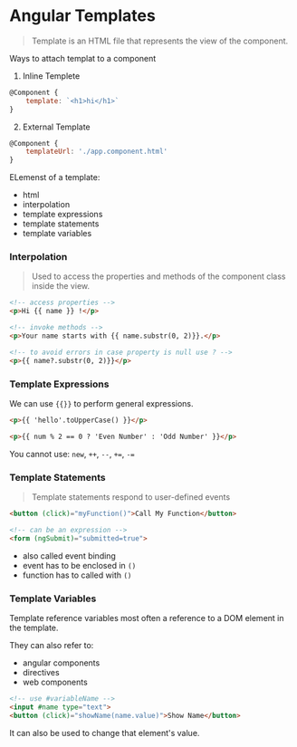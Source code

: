 # Angular Templates
>Template is an HTML file that represents the view of the component.

Ways to attach templat to a component
1. Inline Templete
```js
@Component {
    template: `<h1>hi</h1>`
}
```
2. External Template
```js
@Component {
    templateUrl: './app.component.html'
}
```

ELemenst of a template:
- html
- interpolation
- template expressions
- template statements
- template variables

### Interpolation
> Used to access the properties and methods of the component class inside the view.

```html
<!-- access properties -->
<p>Hi {{ name }} !</p>

<!-- invoke methods -->
<p>Your name starts with {{ name.substr(0, 2)}}.</p>

<!-- to avoid errors in case property is null use ? -->
<p>{{ name?.substr(0, 2)}}</p>
```

### Template Expressions
We can use `{{}}` to perform general expressions.

```html
<p>{{ 'hello'.toUpperCase() }}</p>

<p>{{ num % 2 == 0 ? 'Even Number' : 'Odd Number' }}</p>
```
You cannot use: `new`, `++`, `--`, `+=`, `-=`

### Template Statements
> Template statements respond to user-defined events

```html
<button (click)="myFunction()">Call My Function</button>

<!-- can be an expression -->
<form (ngSubmit)="submitted=true">
```
- also called event binding
- event has to be enclosed in `()`
- function has to called with `()`


### Template Variables

Template reference variables most often a reference to a DOM element in the template.

They can also refer to:
- angular components
- directives
- web components

```html
<!-- use #variableName -->
<input #name type="text">
<button (click)="showName(name.value)">Show Name</button>
```
It can also be used to change that element's value.

